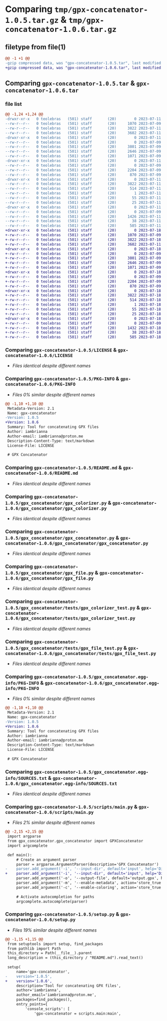 # Comparing `tmp/gpx-concatenator-1.0.5.tar.gz` & `tmp/gpx-concatenator-1.0.6.tar.gz`

## filetype from file(1)

```diff
@@ -1 +1 @@
-gzip compressed data, was "gpx-concatenator-1.0.5.tar", last modified: Tue Jul 11 22:39:28 2023, max compression
+gzip compressed data, was "gpx-concatenator-1.0.6.tar", last modified: Tue Jul 18 21:20:21 2023, max compression
```

## Comparing `gpx-concatenator-1.0.5.tar` & `gpx-concatenator-1.0.6.tar`

### file list

```diff
@@ -1,24 +1,24 @@
-drwxr-xr-x   0 teolebras   (501) staff       (20)        0 2023-07-11 22:39:28.556841 gpx-concatenator-1.0.5/
--rw-r--r--   0 teolebras   (501) staff       (20)     1070 2023-07-09 14:10:22.000000 gpx-concatenator-1.0.5/LICENSE
--rw-r--r--   0 teolebras   (501) staff       (20)     3822 2023-07-11 22:39:28.555911 gpx-concatenator-1.0.5/PKG-INFO
--rw-r--r--   0 teolebras   (501) staff       (20)     3602 2023-07-11 21:07:45.000000 gpx-concatenator-1.0.5/README.md
-drwxr-xr-x   0 teolebras   (501) staff       (20)        0 2023-07-11 22:39:28.540431 gpx-concatenator-1.0.5/gpx_concatenator/
--rw-r--r--   0 teolebras   (501) staff       (20)        0 2023-07-09 14:02:20.000000 gpx-concatenator-1.0.5/gpx_concatenator/__init__.py
--rw-r--r--   0 teolebras   (501) staff       (20)     3801 2023-07-09 12:34:30.000000 gpx-concatenator-1.0.5/gpx_concatenator/gpx_colorizer.py
--rw-r--r--   0 teolebras   (501) staff       (20)     2646 2023-07-09 14:03:22.000000 gpx-concatenator-1.0.5/gpx_concatenator/gpx_concatenator.py
--rw-r--r--   0 teolebras   (501) staff       (20)     1071 2023-07-09 12:34:30.000000 gpx-concatenator-1.0.5/gpx_concatenator/gpx_file.py
-drwxr-xr-x   0 teolebras   (501) staff       (20)        0 2023-07-11 22:39:28.552676 gpx-concatenator-1.0.5/gpx_concatenator/tests/
--rw-r--r--   0 teolebras   (501) staff       (20)        0 2023-07-09 15:24:44.000000 gpx-concatenator-1.0.5/gpx_concatenator/tests/__init__.py
--rw-r--r--   0 teolebras   (501) staff       (20)     2204 2023-07-09 15:22:39.000000 gpx-concatenator-1.0.5/gpx_concatenator/tests/gpx_colorizer_test.py
--rw-r--r--   0 teolebras   (501) staff       (20)      870 2023-07-09 15:37:16.000000 gpx-concatenator-1.0.5/gpx_concatenator/tests/gpx_file_test.py
-drwxr-xr-x   0 teolebras   (501) staff       (20)        0 2023-07-11 22:39:28.550284 gpx-concatenator-1.0.5/gpx_concatenator.egg-info/
--rw-r--r--   0 teolebras   (501) staff       (20)     3822 2023-07-11 22:39:28.000000 gpx-concatenator-1.0.5/gpx_concatenator.egg-info/PKG-INFO
--rw-r--r--   0 teolebras   (501) staff       (20)      514 2023-07-11 22:39:28.000000 gpx-concatenator-1.0.5/gpx_concatenator.egg-info/SOURCES.txt
--rw-r--r--   0 teolebras   (501) staff       (20)        1 2023-07-11 22:39:28.000000 gpx-concatenator-1.0.5/gpx_concatenator.egg-info/dependency_links.txt
--rw-r--r--   0 teolebras   (501) staff       (20)       55 2023-07-11 22:39:28.000000 gpx-concatenator-1.0.5/gpx_concatenator.egg-info/entry_points.txt
--rw-r--r--   0 teolebras   (501) staff       (20)       25 2023-07-11 22:39:28.000000 gpx-concatenator-1.0.5/gpx_concatenator.egg-info/top_level.txt
-drwxr-xr-x   0 teolebras   (501) staff       (20)        0 2023-07-11 22:39:28.554269 gpx-concatenator-1.0.5/scripts/
--rw-r--r--   0 teolebras   (501) staff       (20)        0 2023-07-09 14:02:26.000000 gpx-concatenator-1.0.5/scripts/__init__.py
--rw-r--r--   0 teolebras   (501) staff       (20)     1426 2023-07-11 22:39:11.000000 gpx-concatenator-1.0.5/scripts/main.py
--rw-r--r--   0 teolebras   (501) staff       (20)       38 2023-07-11 22:39:28.557203 gpx-concatenator-1.0.5/setup.cfg
--rw-r--r--   0 teolebras   (501) staff       (20)      585 2023-07-11 22:39:16.000000 gpx-concatenator-1.0.5/setup.py
+drwxr-xr-x   0 teolebras   (501) staff       (20)        0 2023-07-18 21:20:21.953539 gpx-concatenator-1.0.6/
+-rw-r--r--   0 teolebras   (501) staff       (20)     1070 2023-07-09 14:10:22.000000 gpx-concatenator-1.0.6/LICENSE
+-rw-r--r--   0 teolebras   (501) staff       (20)     3822 2023-07-18 21:20:21.951301 gpx-concatenator-1.0.6/PKG-INFO
+-rw-r--r--   0 teolebras   (501) staff       (20)     3602 2023-07-11 21:07:45.000000 gpx-concatenator-1.0.6/README.md
+drwxr-xr-x   0 teolebras   (501) staff       (20)        0 2023-07-18 21:20:21.937881 gpx-concatenator-1.0.6/gpx_concatenator/
+-rw-r--r--   0 teolebras   (501) staff       (20)        0 2023-07-09 14:02:20.000000 gpx-concatenator-1.0.6/gpx_concatenator/__init__.py
+-rw-r--r--   0 teolebras   (501) staff       (20)     3801 2023-07-09 12:34:30.000000 gpx-concatenator-1.0.6/gpx_concatenator/gpx_colorizer.py
+-rw-r--r--   0 teolebras   (501) staff       (20)     2646 2023-07-09 14:03:22.000000 gpx-concatenator-1.0.6/gpx_concatenator/gpx_concatenator.py
+-rw-r--r--   0 teolebras   (501) staff       (20)     1071 2023-07-09 12:34:30.000000 gpx-concatenator-1.0.6/gpx_concatenator/gpx_file.py
+drwxr-xr-x   0 teolebras   (501) staff       (20)        0 2023-07-18 21:20:21.948898 gpx-concatenator-1.0.6/gpx_concatenator/tests/
+-rw-r--r--   0 teolebras   (501) staff       (20)        0 2023-07-09 15:24:44.000000 gpx-concatenator-1.0.6/gpx_concatenator/tests/__init__.py
+-rw-r--r--   0 teolebras   (501) staff       (20)     2204 2023-07-09 15:22:39.000000 gpx-concatenator-1.0.6/gpx_concatenator/tests/gpx_colorizer_test.py
+-rw-r--r--   0 teolebras   (501) staff       (20)      870 2023-07-09 15:37:16.000000 gpx-concatenator-1.0.6/gpx_concatenator/tests/gpx_file_test.py
+drwxr-xr-x   0 teolebras   (501) staff       (20)        0 2023-07-18 21:20:21.945885 gpx-concatenator-1.0.6/gpx_concatenator.egg-info/
+-rw-r--r--   0 teolebras   (501) staff       (20)     3822 2023-07-18 21:20:21.000000 gpx-concatenator-1.0.6/gpx_concatenator.egg-info/PKG-INFO
+-rw-r--r--   0 teolebras   (501) staff       (20)      514 2023-07-18 21:20:21.000000 gpx-concatenator-1.0.6/gpx_concatenator.egg-info/SOURCES.txt
+-rw-r--r--   0 teolebras   (501) staff       (20)        1 2023-07-18 21:20:21.000000 gpx-concatenator-1.0.6/gpx_concatenator.egg-info/dependency_links.txt
+-rw-r--r--   0 teolebras   (501) staff       (20)       55 2023-07-18 21:20:21.000000 gpx-concatenator-1.0.6/gpx_concatenator.egg-info/entry_points.txt
+-rw-r--r--   0 teolebras   (501) staff       (20)       25 2023-07-18 21:20:21.000000 gpx-concatenator-1.0.6/gpx_concatenator.egg-info/top_level.txt
+drwxr-xr-x   0 teolebras   (501) staff       (20)        0 2023-07-18 21:20:21.950583 gpx-concatenator-1.0.6/scripts/
+-rw-r--r--   0 teolebras   (501) staff       (20)        0 2023-07-09 14:02:26.000000 gpx-concatenator-1.0.6/scripts/__init__.py
+-rw-r--r--   0 teolebras   (501) staff       (20)     1432 2023-07-18 21:18:54.000000 gpx-concatenator-1.0.6/scripts/main.py
+-rw-r--r--   0 teolebras   (501) staff       (20)       38 2023-07-18 21:20:21.953680 gpx-concatenator-1.0.6/setup.cfg
+-rw-r--r--   0 teolebras   (501) staff       (20)      585 2023-07-18 21:20:16.000000 gpx-concatenator-1.0.6/setup.py
```

### Comparing `gpx-concatenator-1.0.5/LICENSE` & `gpx-concatenator-1.0.6/LICENSE`

 * *Files identical despite different names*

### Comparing `gpx-concatenator-1.0.5/PKG-INFO` & `gpx-concatenator-1.0.6/PKG-INFO`

 * *Files 0% similar despite different names*

```diff
@@ -1,10 +1,10 @@
 Metadata-Version: 2.1
 Name: gpx-concatenator
-Version: 1.0.5
+Version: 1.0.6
 Summary: Tool for concatenating GPX files
 Author: iambrianna
 Author-email: iambrianna@proton.me
 Description-Content-Type: text/markdown
 License-File: LICENSE
 
 # GPX Concatenator
```

### Comparing `gpx-concatenator-1.0.5/README.md` & `gpx-concatenator-1.0.6/README.md`

 * *Files identical despite different names*

### Comparing `gpx-concatenator-1.0.5/gpx_concatenator/gpx_colorizer.py` & `gpx-concatenator-1.0.6/gpx_concatenator/gpx_colorizer.py`

 * *Files identical despite different names*

### Comparing `gpx-concatenator-1.0.5/gpx_concatenator/gpx_concatenator.py` & `gpx-concatenator-1.0.6/gpx_concatenator/gpx_concatenator.py`

 * *Files identical despite different names*

### Comparing `gpx-concatenator-1.0.5/gpx_concatenator/gpx_file.py` & `gpx-concatenator-1.0.6/gpx_concatenator/gpx_file.py`

 * *Files identical despite different names*

### Comparing `gpx-concatenator-1.0.5/gpx_concatenator/tests/gpx_colorizer_test.py` & `gpx-concatenator-1.0.6/gpx_concatenator/tests/gpx_colorizer_test.py`

 * *Files identical despite different names*

### Comparing `gpx-concatenator-1.0.5/gpx_concatenator/tests/gpx_file_test.py` & `gpx-concatenator-1.0.6/gpx_concatenator/tests/gpx_file_test.py`

 * *Files identical despite different names*

### Comparing `gpx-concatenator-1.0.5/gpx_concatenator.egg-info/PKG-INFO` & `gpx-concatenator-1.0.6/gpx_concatenator.egg-info/PKG-INFO`

 * *Files 0% similar despite different names*

```diff
@@ -1,10 +1,10 @@
 Metadata-Version: 2.1
 Name: gpx-concatenator
-Version: 1.0.5
+Version: 1.0.6
 Summary: Tool for concatenating GPX files
 Author: iambrianna
 Author-email: iambrianna@proton.me
 Description-Content-Type: text/markdown
 License-File: LICENSE
 
 # GPX Concatenator
```

### Comparing `gpx-concatenator-1.0.5/gpx_concatenator.egg-info/SOURCES.txt` & `gpx-concatenator-1.0.6/gpx_concatenator.egg-info/SOURCES.txt`

 * *Files identical despite different names*

### Comparing `gpx-concatenator-1.0.5/scripts/main.py` & `gpx-concatenator-1.0.6/scripts/main.py`

 * *Files 2% similar despite different names*

```diff
@@ -2,15 +2,15 @@
 import argparse
 from gpx_concatenator.gpx_concatenator import GPXConcatenator
 import argcomplete
 
 def main():
     # Create an argument parser
     parser = argparse.ArgumentParser(description='GPX Concatenator')
-    parser.add_argument('-i', '--input-dir', default='input', help='Directory containing input files', type=argcomplete.completers.DirectoriesCompleter())
+    parser.add_argument('-i', '--input-dir', default='input', help='Directory containing input files').completer = argcomplete.completers.DirectoriesCompleter()
     parser.add_argument('-o', '--output-file', default='output.gpx', help='Output file name', type=argparse.FileType('w'))
     parser.add_argument('-m', '--enable-metadata', action='store_true', help='Enable metadata in the output file')
     parser.add_argument('-c', '--enable-coloring', action='store_true', help='Enable coloring in the output file')
 
     # Activate autocompletion for paths
     argcomplete.autocomplete(parser)
```

### Comparing `gpx-concatenator-1.0.5/setup.py` & `gpx-concatenator-1.0.6/setup.py`

 * *Files 19% similar despite different names*

```diff
@@ -1,15 +1,15 @@
 from setuptools import setup, find_packages
 from pathlib import Path
 this_directory = Path(__file__).parent
 long_description = (this_directory / "README.md").read_text()
 
 setup(
     name='gpx-concatenator',
-    version='1.0.5',
+    version='1.0.6',
     description='Tool for concatenating GPX files',
     author='iambrianna',
     author_email='iambrianna@proton.me',
     packages=find_packages(),
     entry_points={
         'console_scripts': [
             'gpx-concatenator = scripts.main:main',
```


